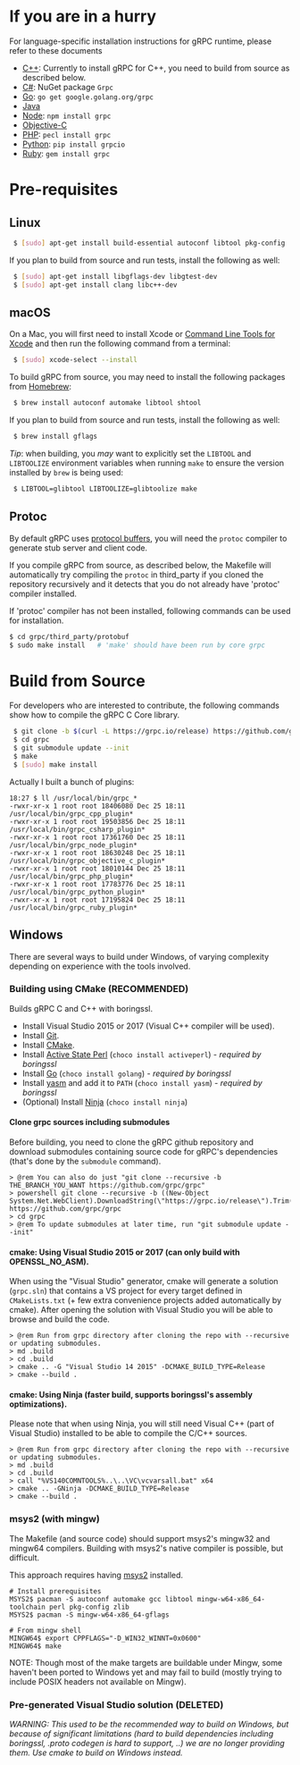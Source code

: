 # If you are in a hurry

For language-specific installation instructions for gRPC runtime, please
refer to these documents

 * [C++](examples/cpp): Currently to install gRPC for C++, you need to build from source as described below.
 * [C#](src/csharp): NuGet package `Grpc`
 * [Go](https://github.com/grpc/grpc-go): `go get google.golang.org/grpc`
 * [Java](https://github.com/grpc/grpc-java)
 * [Node](src/node): `npm install grpc`
 * [Objective-C](src/objective-c)
 * [PHP](src/php): `pecl install grpc`
 * [Python](src/python/grpcio): `pip install grpcio`
 * [Ruby](src/ruby): `gem install grpc`


# Pre-requisites

## Linux

```sh
 $ [sudo] apt-get install build-essential autoconf libtool pkg-config
```

If you plan to build from source and run tests, install the following as well:
```sh
 $ [sudo] apt-get install libgflags-dev libgtest-dev
 $ [sudo] apt-get install clang libc++-dev
```

## macOS 

On a Mac, you will first need to
install Xcode or
[Command Line Tools for Xcode](https://developer.apple.com/download/more/)
and then run the following command from a terminal:

```sh
 $ [sudo] xcode-select --install
```

To build gRPC from source, you may need to install the following
packages from [Homebrew](https://brew.sh):

```sh
 $ brew install autoconf automake libtool shtool
```

If you plan to build from source and run tests, install the following as well:
```sh
 $ brew install gflags
```

*Tip*: when building, 
you *may* want to explicitly set the `LIBTOOL` and `LIBTOOLIZE`
environment variables when running `make` to ensure the version
installed by `brew` is being used:

```sh
 $ LIBTOOL=glibtool LIBTOOLIZE=glibtoolize make
```

## Protoc

By default gRPC uses [protocol buffers](https://github.com/google/protobuf),
you will need the `protoc` compiler to generate stub server and client code.

If you compile gRPC from source, as described below, the Makefile will
automatically try compiling the `protoc` in third_party if you cloned the
repository recursively and it detects that you do not already have 'protoc' compiler
installed.

If 'protoc' compiler has not been installed, following commands can be used for installation.

```sh
$ cd grpc/third_party/protobuf
$ sudo make install   # 'make' should have been run by core grpc
```

# Build from Source

For developers who are interested to contribute, the following commands show how to compile the
gRPC C Core library.

```sh
 $ git clone -b $(curl -L https://grpc.io/release) https://github.com/grpc/grpc
 $ cd grpc
 $ git submodule update --init
 $ make
 $ [sudo] make install
```


Actually I built a bunch of plugins:
```
18:27 $ ll /usr/local/bin/grpc_*
-rwxr-xr-x 1 root root 18406080 Dec 25 18:11 /usr/local/bin/grpc_cpp_plugin*
-rwxr-xr-x 1 root root 19503856 Dec 25 18:11 /usr/local/bin/grpc_csharp_plugin*
-rwxr-xr-x 1 root root 17361760 Dec 25 18:11 /usr/local/bin/grpc_node_plugin*
-rwxr-xr-x 1 root root 18630248 Dec 25 18:11 /usr/local/bin/grpc_objective_c_plugin*
-rwxr-xr-x 1 root root 18010144 Dec 25 18:11 /usr/local/bin/grpc_php_plugin*
-rwxr-xr-x 1 root root 17783776 Dec 25 18:11 /usr/local/bin/grpc_python_plugin*
-rwxr-xr-x 1 root root 17195824 Dec 25 18:11 /usr/local/bin/grpc_ruby_plugin*
```

## Windows

There are several ways to build under Windows, of varying complexity depending
on experience with the tools involved.



### Building using CMake (RECOMMENDED)

Builds gRPC C and C++ with boringssl.
- Install Visual Studio 2015 or 2017 (Visual C++ compiler will be used).
- Install [Git](https://git-scm.com/).
- Install [CMake](https://cmake.org/download/).
- Install [Active State Perl](https://www.activestate.com/activeperl/) (`choco install activeperl`) - *required by boringssl*
- Install [Go](https://golang.org/dl/) (`choco install golang`) - *required by boringssl*
- Install [yasm](http://yasm.tortall.net/) and add it to `PATH` (`choco install yasm`) - *required by boringssl*
- (Optional) Install [Ninja](https://ninja-build.org/) (`choco install ninja`)

#### Clone grpc sources including submodules
Before building, you need to clone the gRPC github repository and download submodules containing source code 
for gRPC's dependencies (that's done by the `submodule` command).
```
> @rem You can also do just "git clone --recursive -b THE_BRANCH_YOU_WANT https://github.com/grpc/grpc"
> powershell git clone --recursive -b ((New-Object System.Net.WebClient).DownloadString(\"https://grpc.io/release\").Trim()) https://github.com/grpc/grpc
> cd grpc
> @rem To update submodules at later time, run "git submodule update --init"
```

#### cmake: Using Visual Studio 2015 or 2017 (can only build with OPENSSL_NO_ASM).
When using the "Visual Studio" generator,
cmake will generate a solution (`grpc.sln`) that contains a VS project for 
every target defined in `CMakeLists.txt` (+ few extra convenience projects
added automatically by cmake). After opening the solution with Visual Studio 
you will be able to browse and build the code.
```
> @rem Run from grpc directory after cloning the repo with --recursive or updating submodules.
> md .build
> cd .build
> cmake .. -G "Visual Studio 14 2015" -DCMAKE_BUILD_TYPE=Release
> cmake --build .
```

#### cmake: Using Ninja (faster build, supports boringssl's assembly optimizations).
Please note that when using Ninja, you will still need Visual C++ (part of Visual Studio)
installed to be able to compile the C/C++ sources.
```
> @rem Run from grpc directory after cloning the repo with --recursive or updating submodules.
> md .build
> cd .build
> call "%VS140COMNTOOLS%..\..\VC\vcvarsall.bat" x64
> cmake .. -GNinja -DCMAKE_BUILD_TYPE=Release
> cmake --build .
```

### msys2 (with mingw)

The Makefile (and source code) should support msys2's mingw32 and mingw64
compilers. Building with msys2's native compiler is possible, but
difficult.

This approach requires having [msys2](https://msys2.github.io/) installed.

```
# Install prerequisites
MSYS2$ pacman -S autoconf automake gcc libtool mingw-w64-x86_64-toolchain perl pkg-config zlib
MSYS2$ pacman -S mingw-w64-x86_64-gflags
```

```
# From mingw shell
MINGW64$ export CPPFLAGS="-D_WIN32_WINNT=0x0600"
MINGW64$ make
```

NOTE: Though most of the make targets are buildable under Mingw, some haven't been ported to Windows yet
and may fail to build (mostly trying to include POSIX headers not available on Mingw).

### Pre-generated Visual Studio solution (DELETED)

*WARNING: This used to be the recommended way to build on Windows, but because of significant limitations (hard to build dependencies including boringssl, .proto codegen is hard to support, ..) we are no longer providing them. Use cmake to build on Windows instead.*
